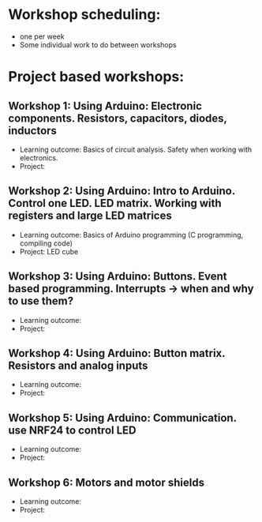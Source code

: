 # Workshop scheduling:
- one per week
- Some individual work to do between workshops

# Project based workshops:
## Workshop 1: Using Arduino: Electronic components. Resistors, capacitors, diodes, inductors
- Learning outcome: Basics of circuit analysis. Safety when working with electronics.
- Project:
## Workshop 2: Using Arduino: Intro to Arduino. Control one LED. LED matrix. Working with registers and large LED matrices
- Learning outcome: Basics of Arduino programming (C programming, compiling code)
- Project: LED cube
## Workshop 3: Using Arduino: Buttons. Event based programming. Interrupts -> when and why to use them?
- Learning outcome: 
- Project:
## Workshop 4: Using Arduino: Button matrix. Resistors and analog inputs
- Learning outcome: 
- Project:
## Workshop 5: Using Arduino: Communication. use NRF24 to control LED
- Learning outcome: 
- Project:
## Workshop 6: Motors and motor shields
- Learning outcome: 
- Project:
